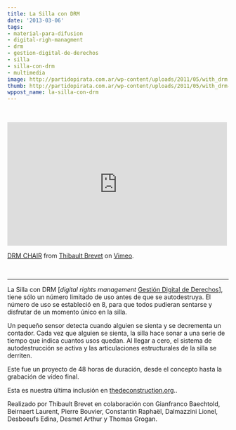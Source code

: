 ```yaml
---
title: La Silla con DRM
date: '2013-03-06'
tags:
- material-para-difusion
- digital-righ-managment
- drm
- gestion-digital-de-derechos
- silla
- silla-con-drm
- multimedia
image: http://partidopirata.com.ar/wp-content/uploads/2011/05/with_drm.png
thumb: http://partidopirata.com.ar/wp-content/uploads/2011/05/with_drm-150x150.png
wppost_name: la-silla-con-drm
---
```


&nbsp;

<iframe src="http://player.vimeo.com/video/60475086" height="281" width="500" allowfullscreen="" frameborder="0"></iframe>

<a href="http://vimeo.com/60475086">DRM CHAIR</a> from <a href="http://vimeo.com/user1125297">Thibault Brevet</a> on <a href="http://vimeo.com">Vimeo</a>.

&nbsp;

<hr />

La Silla con DRM [<em>digital rights management</em> <a href="https://es.wikipedia.org/wiki/Gesti%C3%B3n_digital_de_derechos" target="_blank">Gestión Digital de Derechos</a>], tiene sólo un número limitado de uso antes de que se autodestruya. El número de uso se estableció en 8, para que todos pudieran sentarse y disfrutar de un momento único en la silla.

Un pequeño sensor detecta cuando alguien se sienta y se decrementa un contador. Cada vez que alguien se sienta, la silla hace sonar a una serie de tiempo que indica cuantos usos quedan. Al llegar a cero, el sistema de autodestrucción se activa y las articulaciones estructurales de la silla se derriten.

Este fue un proyecto de 48 horas de duración, desde el concepto hasta la grabación de vídeo final.

Esta es nuestra última inclusión en <a href="http://www.thedeconstruction.org" target="_blank" rel="nofollow">thedeconstruction.org</a>..

Realizado por Thibault Brevet en colaboración con Gianfranco Baechtold, Beirnaert Laurent, Pierre Bouvier, Constantin Raphaël, Dalmazzini Lionel, Desboeufs Edina, Desmet Arthur y Thomas Grogan.
